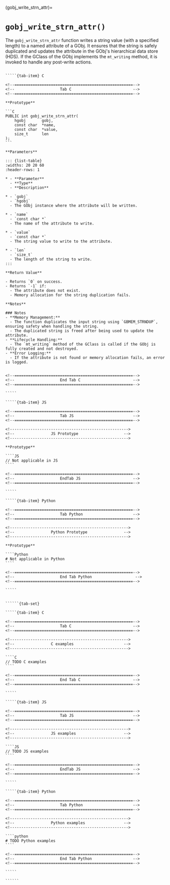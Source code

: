 <!-- ============================================================== -->
(gobj_write_strn_attr)=
# `gobj_write_strn_attr()`
<!-- ============================================================== -->


The `gobj_write_strn_attr` function writes a string value (with a specified length) to a named attribute of a GObj. It ensures that the string is safely duplicated and updates the attribute in the GObj's hierarchical data store (HDS). If the GClass of the GObj implements the `mt_writing` method, it is invoked to handle any post-write actions.

<!------------------------------------------------------------>
<!--                    Prototypes                          -->
<!------------------------------------------------------------>

``````{tab-set}

`````{tab-item} C

<!--====================================================-->
<!--                    Tab C                           -->
<!--====================================================-->

**Prototype**

```C
PUBLIC int gobj_write_strn_attr(
    hgobj       gobj,
    const char  *name,
    const char  *value,
    size_t      len
);
```

**Parameters**

::: {list-table}
:widths: 20 20 60
:header-rows: 1

* - **Parameter**
  - **Type**
  - **Description**

* - `gobj`
  - `hgobj`
  - The GObj instance where the attribute will be written.

* - `name`
  - `const char *`
  - The name of the attribute to write.

* - `value`
  - `const char *`
  - The string value to write to the attribute.

* - `len`
  - `size_t`
  - The length of the string to write.
:::

**Return Value**

- Returns `0` on success.
- Returns `-1` if:
  - The attribute does not exist.
  - Memory allocation for the string duplication fails.

**Notes**

### Notes
- **Memory Management:**
  - The function duplicates the input string using `GBMEM_STRNDUP`, ensuring safety when handling the string.
  - The duplicated string is freed after being used to update the attribute.
- **Lifecycle Handling:**
  - The `mt_writing` method of the GClass is called if the GObj is fully created and not destroyed.
- **Error Logging:**
  - If the attribute is not found or memory allocation fails, an error is logged.


<!--====================================================-->
<!--                    End Tab C                       -->
<!--====================================================-->

`````

`````{tab-item} JS

<!--====================================================-->
<!--                    Tab JS                          -->
<!--====================================================-->

<!---------------------------------------------------->
<!--                JS Prototype                    -->
<!---------------------------------------------------->

**Prototype**

````JS
// Not applicable in JS
````

<!--====================================================-->
<!--                    EndTab JS                       -->
<!--====================================================-->

`````

`````{tab-item} Python

<!--====================================================-->
<!--                    Tab Python                      -->
<!--====================================================-->

<!---------------------------------------------------->
<!--                Python Prototype                -->
<!---------------------------------------------------->

**Prototype**

````Python
# Not applicable in Python
````

<!--====================================================-->
<!--                    End Tab Python                   -->
<!--====================================================-->

`````

``````

<!------------------------------------------------------------>
<!--                    Examples                            -->
<!------------------------------------------------------------>

```````{dropdown} Examples

``````{tab-set}

`````{tab-item} C

<!--====================================================-->
<!--                    Tab C                           -->
<!--====================================================-->

<!---------------------------------------------------->
<!--                C examples                      -->
<!---------------------------------------------------->

````C
// TODO C examples
````

<!--====================================================-->
<!--                    End Tab C                       -->
<!--====================================================-->

`````

`````{tab-item} JS

<!--====================================================-->
<!--                    Tab JS                          -->
<!--====================================================-->

<!---------------------------------------------------->
<!--                JS examples                     -->
<!---------------------------------------------------->

````JS
// TODO JS examples
````

<!--====================================================-->
<!--                    EndTab JS                       -->
<!--====================================================-->

`````

`````{tab-item} Python

<!--====================================================-->
<!--                    Tab Python                      -->
<!--====================================================-->

<!---------------------------------------------------->
<!--                Python examples                 -->
<!---------------------------------------------------->

````python
# TODO Python examples
````

<!--====================================================-->
<!--                    End Tab Python                  -->
<!--====================================================-->

`````

``````

```````
